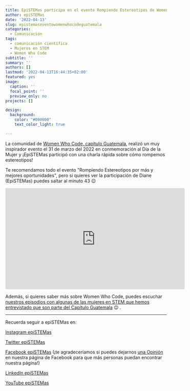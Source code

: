 ```yaml
---
title: EpiSTEMas participa en el evento Rompiendo Estereotipos de WomenWhoCode Guatemala
author: epiSTEMas
date: '2022-04-13'
slug: epistemaseventowomenwhocodeguatemala
categories:
  - Comunicación
tags:
  - comunicación científica
  - Mujeres en STEM
  - Women Who Code
subtitle: ''
summary: ''
authors: []
lastmod: '2022-04-13T16:44:35+02:00'
featured: yes
image:
  caption: ''
  focal_point: ''
  preview_only: no
projects: []

design:
  background:
    color: "#000000"
    text_color_light: true

---
```


La comunidad de [Women Who Code, capítulo Guatemala](https://www.womenwhocode.com/guatemala), realizó un muy inspirador evento el 31 de marzo del 2022 en conmemoración al Día de la Mujer y ¡EpiSTEMas participó con una charla rápida sobre cómo rompemos estereotipos! 

Te recomendamos todo el evento "Rompiendo Estereotipos por más y mejores oportunidades", pero si quieres ver la participación de Diane (EpiSTEMas) puedes saltar al minuto 43 :wink:

<iframe width="560" height="315" src="https://www.youtube.com/embed/p5m9D_FnUlQ?start=2654" title="YouTube video player" frameborder="0" allow="accelerometer; autoplay; clipboard-write; encrypted-media; gyroscope; picture-in-picture" allowfullscreen></iframe>


Además, si quieres saber más sobre Women Who Code, puedes escuchar [nuestros episodios con algunas de las mujeres en STEM que hemos entrevistado que son parte del Capítulo Guatemala](https://www.epistemas.com/tag/women-who-code/) :wink: . 



- - - - -

Recuerda seguir a epiSTEMas en:

[Instagram epiSTEMas](https://www.instagram.com/epistemas/)  

[Twitter epiSTEMas](https://twitter.com/epiSTEMas_Pod)

[Facebook epiSTEMas](https://www.facebook.com/epiSTEMasPod) (¡te agradeceríamos si puedes dejarnos [una Opinión](https://www.facebook.com/epiSTEMasPod/reviews/) en nuestra página de Facebook para que más personas puedan encontrar nuestra página!)

[LinkedIn epiSTEMas](https://www.linkedin.com/company/epistemas-podcast/)

[YouTube epiSTEMas](https://www.youtube.com/@epistemaspodcast)
